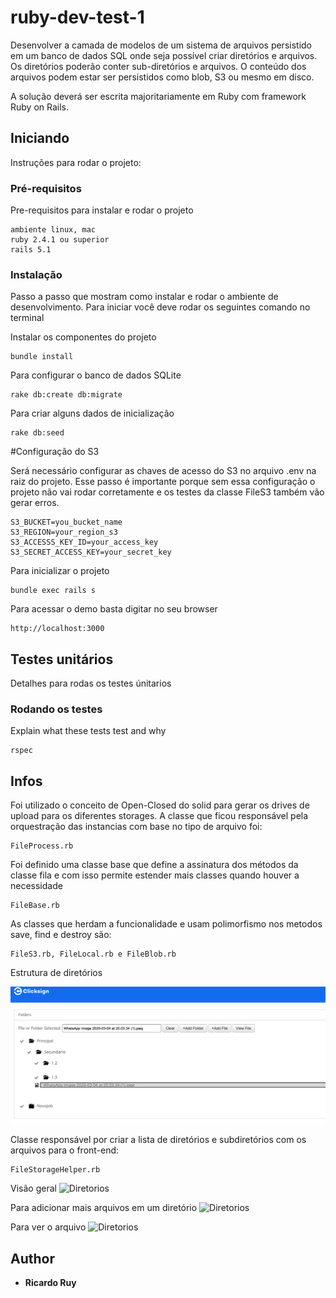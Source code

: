 # ruby-dev-test-1

Desenvolver a camada de modelos de um sistema de arquivos persistido em um banco de dados SQL onde seja possível criar diretórios e arquivos. Os diretórios poderão conter sub-diretórios e arquivos. O conteúdo dos arquivos podem estar ser persistidos como blob, S3 ou mesmo em disco.

A solução deverá ser escrita majoritariamente em Ruby com framework Ruby on Rails.

## Iniciando

Instruções para rodar o projeto: 

### Pré-requisitos

Pre-requisitos para instalar e rodar o projeto
```
ambiente linux, mac
ruby 2.4.1 ou superior
rails 5.1 
```

### Instalação

Passo a passo que mostram como instalar e rodar o ambiente de desenvolvimento. Para iniciar você deve rodar os seguintes comando no terminal

Instalar os componentes do projeto
```
bundle install
```

Para configurar o banco de dados SQLite

```
rake db:create db:migrate
```
Para criar alguns dados de inicialização

```
rake db:seed
```

#Configuração do S3

Será necessário configurar as chaves de acesso do S3 no arquivo .env na raiz do projeto. Esse passo é importante porque sem essa configuração o projeto não vai rodar corretamente e os testes da classe FileS3 também vão gerar erros.
```
S3_BUCKET=you_bucket_name
S3_REGION=your_region_s3
S3_ACCESSS_KEY_ID=your_access_key
S3_SECRET_ACCESS_KEY=your_secret_key
```

Para inicializar o projeto
```
bundle exec rails s
```

Para acessar o demo basta digitar no seu browser
```
http://localhost:3000
```


## Testes unitários

Detalhes para rodas os testes únitarios


### Rodando os testes

Explain what these tests test and why

```
rspec 
```

## Infos

Foi utilizado o conceito de Open-Closed do solid para gerar os drives de upload para os diferentes storages.
A classe que ficou responsável pela orquestração das instancias com base no tipo de arquivo foi:

```
FileProcess.rb 
```
Foi definido uma classe base que define a assinatura dos métodos da classe fila e com isso permite estender mais classes quando houver a necessidade
```
FileBase.rb 
```
As classes que herdam a funcionalidade e usam polimorfismo nos metodos save, find e destroy são:
```
FileS3.rb, FileLocal.rb e FileBlob.rb  
```

Estrutura de diretórios

![Diretorios](https://github.com/rruy/ruby-dev-test-1/blob/master/public/infos/Directories.png?raw=true)

Classe responsável por criar a lista de diretórios e subdiretórios com os arquivos para o front-end:
```
FileStorageHelper.rb
```

Visão geral
![Diretorios](https://github.com/rruy/ruby-dev-test-1/blob/master/public/infos/ViewAll.jpg?raw=true)


Para adicionar mais arquivos em um diretório
![Diretorios](https://github.com/rruy/ruby-dev-test-1/blob/master/public/infos/AddFileToFolder.jpg?raw=true)

Para ver o arquivo
![Diretorios](https://github.com/rruy/ruby-dev-test-1/blob/master/public/infos/ViewFile.jpg?raw=true)

## Author

* **Ricardo Ruy** 
